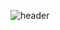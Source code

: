 ![header](https://capsule-render.vercel.app/api?type=shark&color=000000&height=200&section=header&text=New%20Aejeong();&fontSize=80&fontColor=ffffff&fontAlignY=30)
